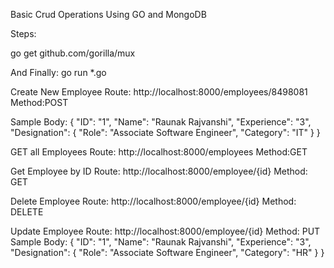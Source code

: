 Basic Crud Operations Using GO and MongoDB

Steps:

go get github.com/gorilla/mux

And Finally:
go run \*.go


Create New Employee
Route: http://localhost:8000/employees/8498081
Method:POST

Sample Body:
{
    "ID": "1",
    "Name": "Raunak Rajvanshi",
    "Experience": "3",
    "Designation": {
        "Role": "Associate Software Engineer",
        "Category": "IT"
    }
}


GET all Employees
Route: http://localhost:8000/employees
Method:GET


Get Employee by ID
Route: http://localhost:8000/employee/{id}
Method: GET


Delete Employee
Route: http://localhost:8000/employee/{id}
Method: DELETE


Update Employee
Route: http://localhost:8000/employee/{id}
Method: PUT
Sample Body:
{
    "ID": "1",
    "Name": "Raunak Rajvanshi",
    "Experience": "3",
    "Designation": {
        "Role": "Associate Software Engineer",
        "Category": "HR"
    }
}
